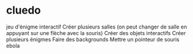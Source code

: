 # cluedo
jeu d'énigme interactif
Créer plusieurs salles (on peut changer de salle en appuyant sur une flèche avec la souris)
Créer des objets interactifs
Créer plusieurs énigmes 
Faire des backgrounds
Mettre un pointeur de souris
ebola
